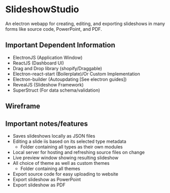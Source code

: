 # SlideshowStudio
An electron webapp for creating, editing, and exporting slideshows in many forms like source code, PowerPoint, and PDF.

## Important Dependent Information
- ElectronJS (Application Window)
- ReactJS (Dashboard UI)
- Drag and Drop library (shopify/Draggable)
- Electron-react-start (Boilerplate)/Or Custom Implementation
- Electron-builder (Autoupdating [See electron guides])
- RevealJS (Slideshow Framework)
- SuperStruct (For data schema/validation)

## Wireframe

## Important notes/features
- Saves slideshows locally as JSON files
- Editing a slide iis based on its selected type metadata
  - Folder containing all types as their own modules
- Local server for hosting and refreshing source files on change
- Live preview window showing resulting slideshow
- All choice of theme as well as custom themes
  - Folder containing all themes
- Export source code for easy uploading to website
- Export slideshow as PowerPoint
- Export slideshow as PDF
